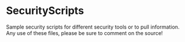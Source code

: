 # SecurityScripts

Sample security scripts for different security tools or to pull information.  Any use of these files, please be sure to comment on the source!
